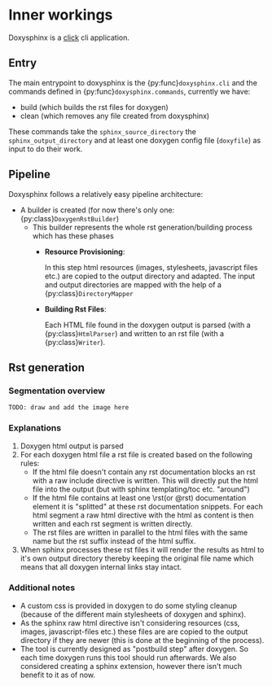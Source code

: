 <!--
=====================================================================================
 C O P Y R I G H T
-------------------------------------------------------------------------------------
 Copyright (c) 2022 by Robert Bosch GmbH. All rights reserved.

 Author(s):
 - Markus Braun, :em engineering methods AG (contracted by Robert Bosch GmbH)
=====================================================================================
-->

# Inner workings

Doxysphinx is a [click](https://click.palletsprojects.com/) cli application.

## Entry

The main entrypoint to doxysphinx is the {py:func}`doxysphinx.cli` and the commands defined in {py:func}`doxysphinx.commands`,
currently we have:

- build (which builds the rst files for doxygen)
- clean (which removes any file created from doxysphinx)

These commands take the `sphinx_source_directory` the `sphinx_output_directory` and at least one doxygen config
file (`doxyfile`) as input to do their work.

## Pipeline

Doxysphinx follows a relatively easy pipeline architecture:

- A builder is created (for now there's only one: {py:class}`DoxygenRstBuilder`)
  - This builder represents the whole rst generation/building process which has these phases
    - __Resource Provisioning__:

      In this step html resources (images, stylesheets, javascript files etc.) are copied to the output directory and
      adapted. The input and output directories are mapped with the help of a {py:class}`DirectoryMapper`
    - __Building Rst Files__:

      Each HTML file found in the doxygen output is parsed (with a {py:class}`HtmlParser`) and written to an rst file
      (with a {py:class}`Writer`).

## Rst generation

### Segmentation overview

```{image} resources/doxysphinx.drawio.svg
TODO: draw and add the image here
```

### Explanations

1. Doxygen html output is parsed
2. For each doxygen html file a rst file is created based on the following rules:
   - If the html file doesn't contain any rst documentation blocks an rst with a raw include directive is written.
     This will directly put the html file into the output (but with sphinx templating/toc etc. "around")
   - If the html file contains at least one \rst(or @rst) documentation element it is "splitted" at these
     rst documentation snippets. For each html segment a raw html directive with the html as content is then written
     and each rst segment is written directly.
   - The rst files are written in parallel to the html files with the same name but the rst suffix instead of the html
     suffix.
3. When sphinx processes these rst files it will render the results as html to it's own output directory thereby
   keeping the original file name which means that all doxygen internal links stay intact.

### Additional notes

- A custom css is provided in doxygen to do some styling cleanup (because of the different main stylesheets of doxygen
  and sphinx).
- As the sphinx raw html directive isn't considering resources (css, images, javascript-files etc.) these files are
  are copied to the output directory if they are newer (this is done at the beginning of the process).
- The tool is currently designed as "postbuild step" after doxygen. So each time doxygen runs this tool should run
  afterwards. We also considered creating a sphinx extension, however there isn't much benefit to it as of now.
